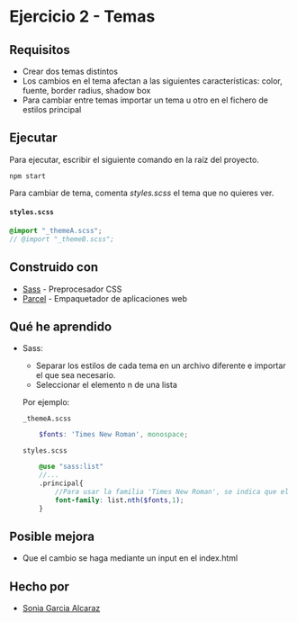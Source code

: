 # Ejercicio 2 - Temas

## Requisitos
- Crear dos temas distintos
- Los cambios en el tema afectan a las siguientes características: color, fuente, border radius, shadow box
- Para cambiar entre temas importar un tema u otro en el fichero de estilos principal

## Ejecutar

Para ejecutar, escribir el siguiente comando en la raíz del proyecto.

```
npm start
```

Para cambiar de tema, comenta _styles.scss_ el tema que no quieres ver.

#### **`styles.scss`**
```scss
@import "_themeA.scss";
// @import "_themeB.scss";
```

## Construido con

* [Sass](https://sass-lang.com/) - Preprocesador CSS
* [Parcel](https://parceljs.org/) - Empaquetador de aplicaciones web

## Qué he aprendido

* Sass:
    - Separar los estilos de cada tema en un archivo diferente e importar el que sea necesario.
    - Seleccionar el elemento n de una lista

    Por ejemplo:

    `_themeA.scss`
    ```scss
        $fonts: 'Times New Roman', monospace;
    ```

    `styles.scss`
    ```scss
        @use "sass:list"
        //...
        .principal{
            //Para usar la familia 'Times New Roman', se indica que el elemento tiene que ser el 1.
            font-family: list.nth($fonts,1);
        }
    ```

## Posible mejora
- Que el cambio se haga mediante un input en el index.html

## Hecho por

* [Sonia Garcia Alcaraz](https://github.com/Esemega)